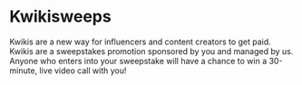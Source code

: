 # Kwikisweeps
Kwikis are a new way for influencers and content creators to get paid. Kwikis are a sweepstakes promotion sponsored by you and managed by us. Anyone who enters into your sweepstake will have a chance to win a 30-minute, live video call with you!
